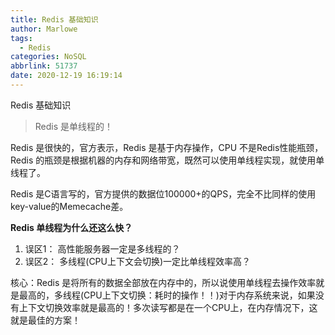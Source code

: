 ```yaml
---
title: Redis 基础知识
author: Marlowe
tags:
  - Redis
categories: NoSQL
abbrlink: 51737
date: 2020-12-19 16:19:14
---
```

Redis 基础知识
<!--more-->
> Redis 是单线程的！

Redis 是很快的，官方表示，Redis 是基于内存操作，CPU 不是Redis性能瓶颈，Redis 的瓶颈是根据机器的内存和网络带宽，既然可以使用单线程实现，就使用单线程了。

Redis 是C语言写的，官方提供的数据位100000+的QPS，完全不比同样的使用key-value的Memecache差。

**Redis 单线程为什么还这么快？**
1. 误区1： 高性能服务器一定是多线程的？
2. 误区2： 多线程(CPU上下文会切换)一定比单线程效率高？

核心：Redis 是将所有的数据全部放在内存中的，所以说使用单线程去操作效率就是最高的，多线程(CPU上下文切换：耗时的操作！！)对于内存系统来说，如果没有上下文切换效率就是最高的！多次读写都是在一个CPU上，在内存情况下，这就是最佳的方案！
